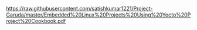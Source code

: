 https://raw.githubusercontent.com/satishkumar1221/Project-Garuda/master/Embedded%20Linux%20Projects%20Using%20Yocto%20Project%20Cookbook.pdf
